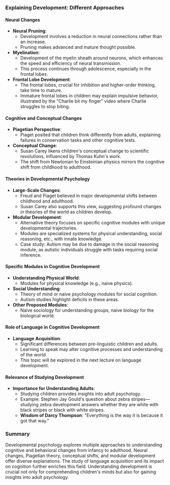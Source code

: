 ### Explaining Development: Different Approaches

#### Neural Changes
- **Neural Pruning**:
  - Development involves a reduction in neural connections rather than an increase.
  - Pruning makes advanced and mature thought possible.
- **Myelination**:
  - Development of the myelin sheath around neurons, which enhances the speed and efficiency of neural transmission.
  - This process continues through adolescence, especially in the frontal lobes.
- **Frontal Lobe Development**:
  - The frontal lobes, crucial for inhibition and higher-order thinking, take time to mature.
  - Immature frontal lobes in children may explain impulsive behavior, illustrated by the "Charlie bit my finger" video where Charlie struggles to stop biting.

#### Cognitive and Conceptual Changes
- **Piagetian Perspective**:
  - Piaget posited that children think differently from adults, explaining failures in conservation tasks and other cognitive tests.
- **Conceptual Change**:
  - Susan Carey likens children's conceptual change to scientific revolutions, influenced by Thomas Kuhn's work.
  - The shift from Newtonian to Einsteinian physics mirrors the cognitive shift from childhood to adulthood.

#### Theories in Developmental Psychology
- **Large-Scale Changes**:
  - Freud and Piaget believed in major developmental shifts between childhood and adulthood.
  - Susan Carey also supports this view, suggesting profound changes in theories of the world as children develop.
- **Modular Development**:
  - Alternative theory focuses on specific cognitive modules with unique developmental trajectories.
  - Modules are specialized systems for physical understanding, social reasoning, etc., with innate knowledge.
  - Case study: Autism may be due to damage in the social reasoning module, as autistic individuals struggle with tasks requiring social inference.

#### Specific Modules in Cognitive Development
- **Understanding Physical World**:
  - Modules for physical knowledge (e.g., naive physics).
- **Social Understanding**:
  - Theory of mind or naive psychology modules for social cognition.
  - Autism studies highlight deficits in these areas.
- **Other Proposed Modules**:
  - Naive sociology for understanding groups, naive biology for the biological world.

#### Role of Language in Cognitive Development
- **Language Acquisition**:
  - Significant differences between pre-linguistic children and adults.
  - Learning to speak may alter cognitive processes and understanding of the world.
  - This topic will be explored in the next lecture on language development.

#### Relevance of Studying Development
- **Importance for Understanding Adults**:
  - Studying children provides insights into adult psychology.
  - Example: Stephen Jay Gould's question about zebra stripes—studying zebra development answers whether they are white with black stripes or black with white stripes.
  - **Wisdom of Darcy Thompson**: "Everything is the way it is because it got that way."

### Summary
Developmental psychology explores multiple approaches to understanding cognitive and behavioral changes from infancy to adulthood. Neural changes, Piagetian theory, conceptual shifts, and modular development offer diverse explanations. The study of language acquisition and its impact on cognition further enriches this field. Understanding development is crucial not only for comprehending children's minds but also for gaining insights into adult psychology.